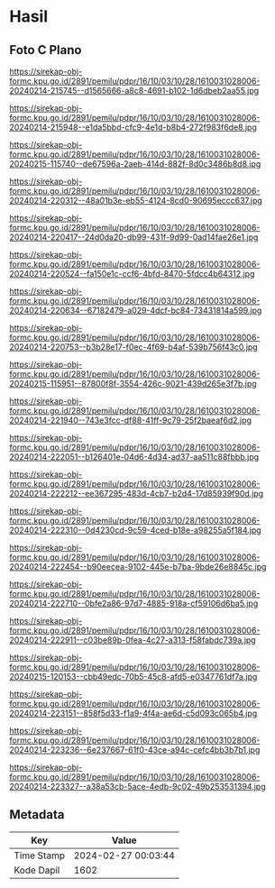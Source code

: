 # Hasil

## Foto C Plano

https://sirekap-obj-formc.kpu.go.id/2891/pemilu/pdpr/16/10/03/10/28/1610031028006-20240214-215745--d1565666-a8c8-4691-b102-1d6dbeb2aa55.jpg

https://sirekap-obj-formc.kpu.go.id/2891/pemilu/pdpr/16/10/03/10/28/1610031028006-20240214-215948--e1da5bbd-cfc9-4e1d-b8b4-272f983f6de8.jpg

https://sirekap-obj-formc.kpu.go.id/2891/pemilu/pdpr/16/10/03/10/28/1610031028006-20240215-115740--de67596a-2aeb-414d-882f-8d0c3486b8d8.jpg

https://sirekap-obj-formc.kpu.go.id/2891/pemilu/pdpr/16/10/03/10/28/1610031028006-20240214-220312--48a01b3e-eb55-4124-8cd0-90695eccc637.jpg

https://sirekap-obj-formc.kpu.go.id/2891/pemilu/pdpr/16/10/03/10/28/1610031028006-20240214-220417--24d0da20-db99-431f-9d99-0ad14fae26e1.jpg

https://sirekap-obj-formc.kpu.go.id/2891/pemilu/pdpr/16/10/03/10/28/1610031028006-20240214-220524--fa150e1c-ccf6-4bfd-8470-5fdcc4b64312.jpg

https://sirekap-obj-formc.kpu.go.id/2891/pemilu/pdpr/16/10/03/10/28/1610031028006-20240214-220634--67182479-a029-4dcf-bc84-73431814a599.jpg

https://sirekap-obj-formc.kpu.go.id/2891/pemilu/pdpr/16/10/03/10/28/1610031028006-20240214-220753--b3b28e17-f0ec-4f69-b4af-539b756f43c0.jpg

https://sirekap-obj-formc.kpu.go.id/2891/pemilu/pdpr/16/10/03/10/28/1610031028006-20240215-115951--87800f8f-3554-426c-9021-439d265e3f7b.jpg

https://sirekap-obj-formc.kpu.go.id/2891/pemilu/pdpr/16/10/03/10/28/1610031028006-20240214-221940--743e3fcc-df88-41ff-9c79-25f2baeaf6d2.jpg

https://sirekap-obj-formc.kpu.go.id/2891/pemilu/pdpr/16/10/03/10/28/1610031028006-20240214-222051--b126401e-04d6-4d34-ad37-aa511c88fbbb.jpg

https://sirekap-obj-formc.kpu.go.id/2891/pemilu/pdpr/16/10/03/10/28/1610031028006-20240214-222212--ee367295-483d-4cb7-b2d4-17d85939f90d.jpg

https://sirekap-obj-formc.kpu.go.id/2891/pemilu/pdpr/16/10/03/10/28/1610031028006-20240214-222310--0d4230cd-9c59-4ced-b18e-a98255a5f184.jpg

https://sirekap-obj-formc.kpu.go.id/2891/pemilu/pdpr/16/10/03/10/28/1610031028006-20240214-222454--b90eecea-9102-445e-b7ba-9bde26e8845c.jpg

https://sirekap-obj-formc.kpu.go.id/2891/pemilu/pdpr/16/10/03/10/28/1610031028006-20240214-222710--0bfe2a86-97d7-4885-918a-cf59106d6ba5.jpg

https://sirekap-obj-formc.kpu.go.id/2891/pemilu/pdpr/16/10/03/10/28/1610031028006-20240214-222911--c03be89b-0fea-4c27-a313-f58fabdc739a.jpg

https://sirekap-obj-formc.kpu.go.id/2891/pemilu/pdpr/16/10/03/10/28/1610031028006-20240215-120153--cbb49edc-70b5-45c8-afd5-e0347761df7a.jpg

https://sirekap-obj-formc.kpu.go.id/2891/pemilu/pdpr/16/10/03/10/28/1610031028006-20240214-223151--858f5d33-f1a9-4f4a-ae6d-c5d093c065b4.jpg

https://sirekap-obj-formc.kpu.go.id/2891/pemilu/pdpr/16/10/03/10/28/1610031028006-20240214-223236--6e237667-61f0-43ce-a94c-cefc4bb3b7b1.jpg

https://sirekap-obj-formc.kpu.go.id/2891/pemilu/pdpr/16/10/03/10/28/1610031028006-20240214-223327--a38a53cb-5ace-4edb-9c02-49b253531394.jpg


## Metadata

| Key        | Value               |
| ---------- | ------------------- |
| Time Stamp | 2024-02-27 00:03:44 |
| Kode Dapil | 1602                |



